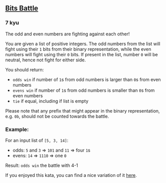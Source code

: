 <h2><a href=https://www.codewars.com/kata/58856a06760b85c4e6000055/train/javascript target="_blank">Bits Battle</a></h2><h3>7 kyu</h3><p>The odd and even numbers are fighting against each other!</p><p>You are given a list of positive integers. The odd numbers from the list will fight using their <code>1</code> bits from their binary representation, while the even numbers will fight using their <code>0</code> bits. If present in the list, number <code>0</code> will be neutral, hence not fight for either side.</p><p>You should return:</p><ul><li><code>odds win</code> if number of <code>1</code>s from odd numbers is larger than <code>0</code>s from even numbers</li><li><code>evens win</code> if number of <code>1</code>s from odd numbers is smaller than <code>0</code>s from even numbers</li><li><code>tie</code> if equal, including if list is empty</li></ul><p>Please note that any prefix that might appear in the binary representation, e.g. <code>0b</code>, should not be counted towards the battle.</p><h3 id="example">Example:</h3><p>For an input list of <code>[5, 3, 14]</code>:</p><ul><li>odds: <code>5</code> and <code>3</code> =&gt; <code>101</code> and <code>11</code> =&gt; four <code>1</code>s</li><li>evens: <code>14</code> =&gt; <code>1110</code> =&gt; one <code>0</code></li></ul><p>Result: <code>odds win</code> the battle with 4-1</p><p>If you enjoyed this kata, you can find a nice variation of it <a href="https://www.codewars.com/kata/world-bits-war" data-turbolinks="false" target="_blank">here</a>.</p>